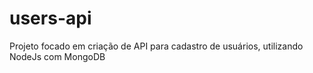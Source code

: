 # users-api
Projeto focado em criação de API para cadastro de usuários, utilizando NodeJs com MongoDB
